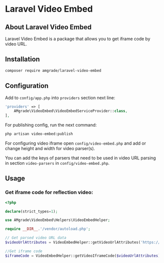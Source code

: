# Laravel Video Embed

## About Laravel Video Embed

Laravel Video Embed is a package that allows you to get iframe code by video URL.

## Installation

```bash
composer require amgrade/laravel-video-embed
```

## Configuration
Add to `config/app.php` into `providers` section next line:

```php
'providers' => [
    AMgrade\VideoEmbed\VideoEmbedServiceProvider::class,
],
```

For publishing config, run the next command:

```bash
php artisan video-embed:publish
```

For configuring video iframe open `config/video-embed.php` and add or change height and width for video parser(s).

You can add the keys of parsers that need to be used in video URL parsing in section `video-parsers` in `config/video-embed.php`.

## Usage
### Get iframe code for reflection video:

```php
<?php

declare(strict_types=1);

use AMgrade\VideoEmbed\Helpers\VideoEmbedHelper;

require __DIR__.'/vendor/autoload.php';

// Get parsed video URL data
$videoUrlAttributes = VideoEmbedHelper::getVideoUrlAttributes('https://www.youtube.com/shorts/gDEPG9ZIYRY');

//Get iframe code
$iframeCode = VideoEmbedHelper::getVideoIframeCode($videoUrlAttributes);
```

